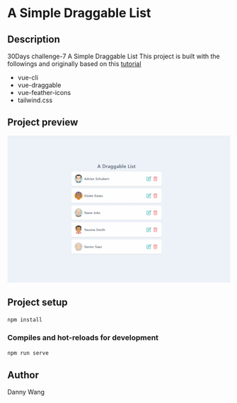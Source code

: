 # A Simple Draggable List

## Description
30Days challenge-7 A Simple Draggable List
This project is built with the followings and originally based on this [tutorial](https://www.binarcode.com/blog/building-animated-draggable-interfaces-with-vuejs-and-tailwind/?ref=madewithvuejs.com)

+ vue-cli
+ vue-draggable
+ vue-feather-icons
+ tailwind.css

## Project preview

![gif](https://github.com/windate3411/vue-draggable/blob/master/GIF.gif)

## Project setup
```
npm install
```

### Compiles and hot-reloads for development
```
npm run serve
```

## Author
Danny Wang
